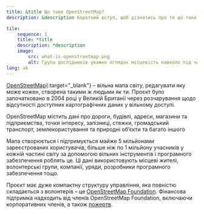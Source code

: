```yaml
---
title: &title Що таке OpenStreetMap?
description: &description Короткий вступ, щоб дізнатись про те що таке OpenStreetMap

tile:
    sequence: 1
    title: *title 
    description: *description
    image:
        src: what-is-openstreetmap.png
        alt: Група дослідників уважно оглядає місцевість навколо під час збору даних для мапінгу та роблять записи в свої нотатники
lang: uk
---
```


[OpenStreetMap](https://openstreetmap.org){:target="_blank"} – вільна мапа світу, редагувати яку може кожен, створена такими ж людьми як ти. Проєкт було започатковано в 2004 році у Великій Британії через розчарування щодо відсутності доступних картографічних даних у вільному доступі.

OpenStreetMap містить дані про дороги, будівлі, адреси, магазини та підприємства, точки інтересу, залізниці, стежки, громадський транспорт, землекористування та природні об’єкти та багато іншого

Мапа створюється і підтримується майже 5 мільйонами зареєстрованих користувачів, більше ніж по 1 мільйону учасників у кожній частині світу за допомогою вільних інструментів і програмного забезпечення роблять це. Ці дані використовують місцеві жителі, волонтерські групи, компанії, уряди, розробники програмного забезпечення тощо.

Проєкт має дуже компактну структуру управління, яка повністю складається з волонтерів – це [OpenStreetMap Foundation](/about-osm-community/osm-foundation.md). Фінансова підтримка надходить від членів OpenStreetMap Foundation, включаючи корпоративних членів, а також [пожертв](/about-osm-community/donate-to-osm.md).
